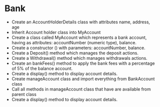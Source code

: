 # Bank

- Create an AccountHolderDetails class with attributes name, address, age
- Inherit Account holder class into MyAccount
- Create a class called MyAccount which represents a bank account, having as attributes: accountNumber (numeric type), balance.
- Create a constructor () with parameters: accountNumber, balance.
- Create a Deposit() method which manages the deposit actions.
- Create a Withdrawal() method which manages withdrawals actions.
- Create an bankFees() method to apply the bank fees with a percentage of 5% of the balance account.
- Create a display() method to display account details.
- Create manageAccount class and import everything from BankAccount class
- Call all methods in manageAccount class that have are available from parent class
- Create a display() method to display account details.
